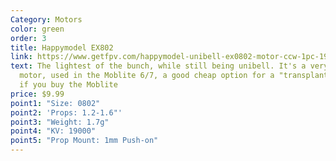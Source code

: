 ```yaml
---
Category: Motors
color: green
order: 3
title: Happymodel EX802
link: https://www.getfpv.com/happymodel-unibell-ex0802-motor-ccw-1pc-19000kv.html
text: The lightest of the bunch, while still being unibell. It's a very common
  motor, used in the Moblite 6/7, a good cheap option for a "transplant" build
  if you buy the Moblite
price: $9.99
point1: "Size: 0802"
point2: 'Props: 1.2-1.6"'
point3: "Weight: 1.7g"
point4: "KV: 19000"
point5: "Prop Mount: 1mm Push-on"
---
```

